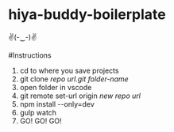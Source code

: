 # hiya-buddy-boilerplate
✌(-‿-)✌


#Instructions
1) cd to where you save projects
2) git clone *repo url.git* *folder-name*
3) open folder in vscode
4) git remote set-url origin *new repo url*
5) npm install --only=dev
6) gulp watch
7) GO! GO! GO!